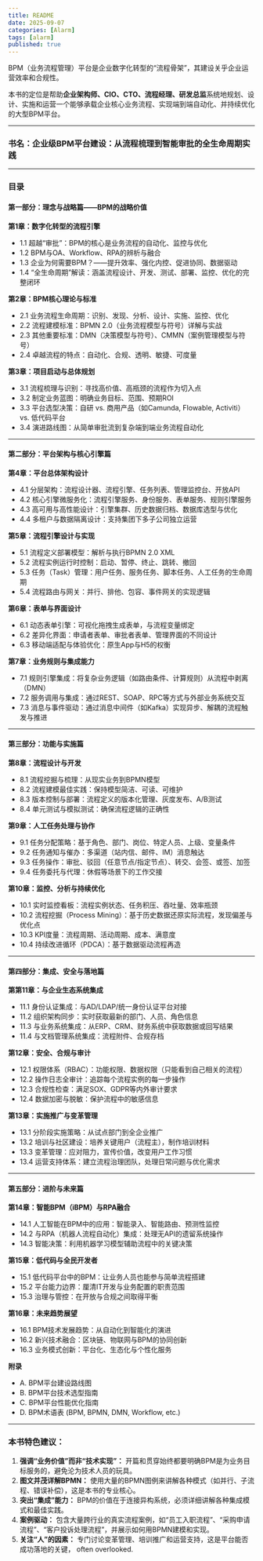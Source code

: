 ```yaml
---
title: README
date: 2025-09-07
categories: [Alarm]
tags: [alarm]
published: true
---
```



BPM（业务流程管理）平台是企业数字化转型的“流程骨架”，其建设关乎企业运营效率和合规性。

本书的定位是帮助**企业架构师、CIO、CTO、流程经理、研发总监**系统地规划、设计、实施和运营一个能够承载企业核心业务流程、实现端到端自动化、并持续优化的大型BPM平台。

---

### **书名：企业级BPM平台建设：从流程梳理到智能审批的全生命周期实践**

---

### **目录**

#### **第一部分：理念与战略篇——BPM的战略价值**

**第1章：数字化转型的流程引擎**
*   1.1 超越“审批”：BPM的核心是业务流程的自动化、监控与优化
*   1.2 BPM与OA、Workflow、RPA的辨析与融合
*   1.3 企业为何需要BPM？——提升效率、强化内控、促进协同、数据驱动
*   1.4 “全生命周期”解读：涵盖流程设计、开发、测试、部署、监控、优化的完整闭环

**第2章：BPM核心理论与标准**
*   2.1 业务流程生命周期：识别、发现、分析、设计、实施、监控、优化
*   2.2 流程建模标准：BPMN 2.0（业务流程模型与符号）详解与实战
*   2.3 其他重要标准：DMN（决策模型与符号）、CMMN（案例管理模型与符号）
*   2.4 卓越流程的特点：自动化、合规、透明、敏捷、可度量

**第3章：项目启动与总体规划**
*   3.1 流程梳理与识别：寻找高价值、高瓶颈的流程作为切入点
*   3.2 制定业务蓝图：明确业务目标、范围、预期ROI
*   3.3 平台选型决策：自研 vs. 商用产品（如Camunda, Flowable, Activiti） vs. 低代码平台
*   3.4 演进路线图：从简单审批流到复杂端到端业务流程自动化

---

#### **第二部分：平台架构与核心引擎篇**

**第4章：平台总体架构设计**
*   4.1 分层架构：流程设计器、流程引擎、任务列表、管理监控台、开放API
*   4.2 核心引擎微服务化：流程引擎服务、身份服务、表单服务、规则引擎服务
*   4.3 高可用与高性能设计：引擎集群、历史数据归档、数据库选型与优化
*   4.4 多租户与数据隔离设计：支持集团下多子公司独立运营

**第5章：流程引擎设计与实现**
*   5.1 流程定义部署模型：解析与执行BPMN 2.0 XML
*   5.2 流程实例运行时控制：启动、暂停、终止、跳转、撤回
*   5.3 任务（Task）管理：用户任务、服务任务、脚本任务、人工任务的生命周期
*   5.4 流程路由与网关：并行、排他、包容、事件网关的实现逻辑

**第6章：表单与界面设计**
*   6.1 动态表单引擎：可视化拖拽生成表单，与流程变量绑定
*   6.2 差异化界面：申请者表单、审批者表单、管理界面的不同设计
*   6.3 移动端适配与体验优化：原生App与H5的权衡

**第7章：业务规则与集成能力**
*   7.1 规则引擎集成：将复杂业务逻辑（如路由条件、计算规则）从流程中剥离（DMN）
*   7.2 服务调用与集成：通过REST、SOAP、RPC等方式与外部业务系统交互
*   7.3 消息与事件驱动：通过消息中间件（如Kafka）实现异步、解耦的流程触发与推进

---

#### **第三部分：功能与实施篇**

**第8章：流程设计与开发**
*   8.1 流程挖掘与梳理：从现实业务到BPMN模型
*   8.2 流程建模最佳实践：保持模型简洁、可读、可维护
*   8.3 版本控制与部署：流程定义的版本化管理、灰度发布、A/B测试
*   8.4 单元测试与模拟测试：确保流程逻辑的正确性

**第9章：人工任务处理与协作**
*   9.1 任务分配策略：基于角色、部门、岗位、特定人员、上级、变量条件
*   9.2 任务通知与催办：多渠道（站内信、邮件、IM）消息触达
*   9.3 任务操作：审批、驳回（任意节点/指定节点）、转交、会签、或签、加签
*   9.4 任务委托与代理：休假等场景下的工作交接

**第10章：监控、分析与持续优化**
*   10.1 实时监控看板：流程实例状态、任务积压、吞吐量、效率瓶颈
*   10.2 流程挖掘（Process Mining）：基于历史数据还原实际流程，发现偏差与优化点
*   10.3 KPI度量：流程周期、活动周期、成本、满意度
*   10.4 持续改进循环（PDCA）：基于数据驱动流程再造

---

#### **第四部分：集成、安全与落地篇**

**第第11章：与企业生态系统集成**
*   11.1 身份认证集成：与AD/LDAP/统一身份认证平台对接
*   11.2 组织架构同步：实时获取最新的部门、人员、角色信息
*   11.3 与业务系统集成：从ERP、CRM、财务系统中获取数据或回写结果
*   11.4 与文档管理系统集成：流程附件、合规存档

**第12章：安全、合规与审计**
*   12.1 权限体系（RBAC）：功能权限、数据权限（只能看到自己相关的流程）
*   12.2 操作日志全审计：追踪每个流程实例的每一步操作
*   12.3 合规性检查：满足SOX、GDPR等内外审计要求
*   12.4 数据加密与脱敏：保护流程中的敏感信息

**第13章：实施推广与变革管理**
*   13.1 分阶段实施策略：从试点部门到全企业推广
*   13.2 培训与社区建设：培养关键用户（流程主），制作培训材料
*   13.3 变革管理：应对阻力，宣传价值，改变用户工作习惯
*   13.4 运营支持体系：建立流程治理团队，处理日常问题与优化需求

---

#### **第五部分：进阶与未来篇**

**第14章：智能BPM（iBPM）与RPA融合**
*   14.1 人工智能在BPM中的应用：智能录入、智能路由、预测性监控
*   14.2 与RPA（机器人流程自动化）集成：处理无API的遗留系统操作
*   14.3 智能决策：利用机器学习模型辅助流程中的关键决策

**第15章：低代码与全民开发者**
*   15.1 低代码平台中的BPM：让业务人员也能参与简单流程搭建
*   15.2 平台能力边界：厘清IT开发与业务配置的职责范围
*   15.3 治理与管控：在开放与合规之间取得平衡

**第16章：未来趋势展望**
*   16.1 BPM技术发展趋势：从自动化到智能化的演进
*   16.2 新兴技术融合：区块链、物联网与BPM的协同创新
*   16.3 业务模式创新：平台化、生态化与个性化服务

**附录**
*   A. BPM平台建设路线图
*   B. BPM平台技术选型指南
*   C. BPM平台性能优化指南
*   D. BPM术语表 (BPM, BPMN, DMN, Workflow, etc.)

---

### **本书特色建议：**

1.  **强调“业务价值”而非“技术实现”：** 开篇和贯穿始终都要明确BPM是为业务目标服务的，避免沦为技术人员的玩具。
2.  **图文并茂详解BPMN：** 使用大量的BPMN图例来讲解各种模式（如并行、子流程、错误补偿），这是本书的专业核心。
3.  **突出“集成”能力：** BPM的价值在于连接异构系统，必须详细讲解各种集成模式和最佳实践。
4.  **案例驱动：** 包含大量跨行业的真实流程案例，如“员工入职流程”、“采购申请流程”、“客户投诉处理流程”，并展示如何用BPMN建模和实现。
5.  **关注“人”的因素：** 专门讨论变革管理、培训推广和运营支持，这是平台能否成功落地的关键， often overlooked.
